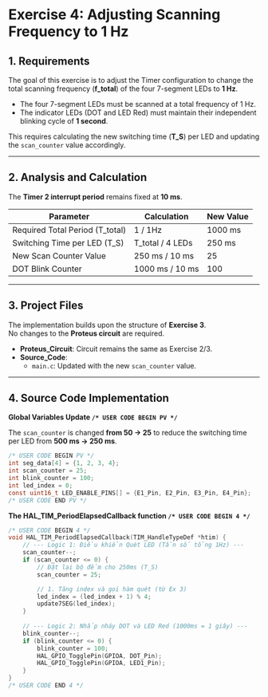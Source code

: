 # Exercise 4: Adjusting Scanning Frequency to 1 Hz

## 1. Requirements
The goal of this exercise is to adjust the Timer configuration to change the total scanning frequency (**f_total**) of the four 7-segment LEDs to **1 Hz**.  

- The four 7-segment LEDs must be scanned at a total frequency of 1 Hz.  
- The indicator LEDs (DOT and LED Red) must maintain their independent blinking cycle of **1 second**.  

This requires calculating the new switching time (**T_S**) per LED and updating the `scan_counter` value accordingly.

---

## 2. Analysis and Calculation
The **Timer 2 interrupt period** remains fixed at **10 ms**.

| Parameter                   | Calculation       | New Value |
|------------------------------|------------------|-----------|
| Required Total Period (T_total) | 1 / 1Hz           | 1000 ms   |
| Switching Time per LED (T_S) | T_total / 4 LEDs  | 250 ms    |
| New Scan Counter Value       | 250 ms / 10 ms    | 25        |
| DOT Blink Counter            | 1000 ms / 10 ms   | 100       |

---

## 3. Project Files
The implementation builds upon the structure of **Exercise 3**.  
No changes to the **Proteus circuit** are required.  

* **Proteus_Circuit**: Circuit remains the same as Exercise 2/3.  
* **Source_Code**:  
  * `main.c`: Updated with the new `scan_counter` value.  

---

## 4. Source Code Implementation

**Global Variables Update `/* USER CODE BEGIN PV */`**

The `scan_counter` is changed **from 50 → 25** to reduce the switching time per LED from **500 ms → 250 ms**.  

```c
/* USER CODE BEGIN PV */
int seg_data[4] = {1, 2, 3, 4}; 
int scan_counter = 25;          
int blink_counter = 100;        
int led_index = 0;              
const uint16_t LED_ENABLE_PINS[] = {E1_Pin, E2_Pin, E3_Pin, E4_Pin}; 
/* USER CODE END PV */
```
**The HAL_TIM_PeriodElapsedCallback function `/* USER CODE BEGIN 4 */`**
```c
/* USER CODE BEGIN 4 */
void HAL_TIM_PeriodElapsedCallback(TIM_HandleTypeDef *htim) {
    // --- Logic 1: Điều khiển Quét LED (Tần số tổng 1Hz) ---
    scan_counter--;
    if (scan_counter <= 0) {
        // Đặt lại bộ đếm cho 250ms (T_S)
        scan_counter = 25; 

        // 1. Tăng index và gọi hàm quét (từ Ex 3)
        led_index = (led_index + 1) % 4; 
        update7SEG(led_index); 
    }
    
    // --- Logic 2: Nhấp nháy DOT và LED Red (1000ms = 1 giây) ---
    blink_counter--;
    if (blink_counter <= 0) {
        blink_counter = 100; 
        HAL_GPIO_TogglePin(GPIOA, DOT_Pin);
        HAL_GPIO_TogglePin(GPIOA, LED1_Pin);
    }
}
/* USER CODE END 4 */
```

